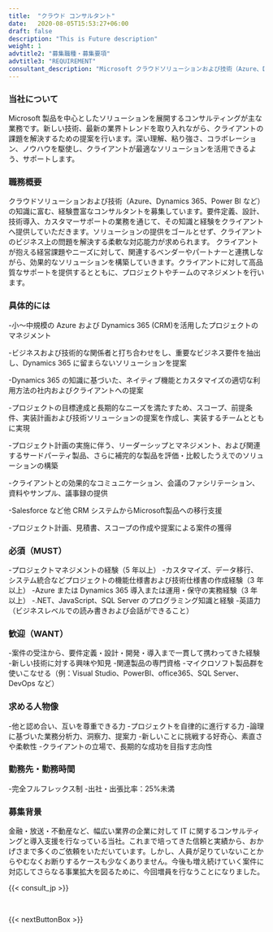 ```yaml
---
title:  "クラウド コンサルタント"
date:   2020-08-05T15:53:27+06:00
draft: false
description: "This is Future description"
weight: 1
advtitle2: "募集職種・募集要項"
advtitle3: "REQUIREMENT"
consultant_description: "Microsoft クラウドソリューションおよび技術（Azure、Dynamics 365、Power BI など）の知識に富む、経験豊富なコンサルタントを募集しています。要件定義、設計、技術導入、カスタマーサポートの業務を通じて、その知識と経験をクライアントへ提供していただきます。ソリューションの提供をゴールとせず、クライアントのビジネス上の問題を解決する柔軟な対応能力が求められます。\n\nクライアントが抱える経営課題やニーズに対して、関連するベンダーやパートナーと連携しながら、効果的なソリューションを構築していきます。クライアントに対して高品質なサポートを提供するとともに、プロジェクトやチームのマネジメントを行います。"
---
```

### 当社について

Microsoft 製品を中心としたソリューションを展開するコンサルティングが主な業務です。新しい技術、最新の業界トレンドを取り入れながら、クライアントの課題を解決するための提案を行います。深い理解、粘り強さ、コラボレーション、ノウハウを駆使し、クライアントが最適なソリューションを活用できるよう、サポートします。

### 職務概要

クラウドソリューションおよび技術（Azure、Dynamics 365、Power BI など）の知識に富む、経験豊富なコンサルタントを募集しています。要件定義、設計、技術導入、カスタマーサポートの業務を通じて、その知識と経験をクライアントへ提供していただきます。ソリューションの提供をゴールとせず、クライアントのビジネス上の問題を解決する柔軟な対応能力が求められます。
クライアントが抱える経営課題やニーズに対して、関連するベンダーやパートナーと連携しながら、効果的なソリューションを構築していきます。クライアントに対して高品質なサポートを提供するとともに、プロジェクトやチームのマネジメントを行います。

### 具体的には

-小～中規模の Azure および Dynamics 365 (CRM)を活用したプロジェクトのマネジメント

-ビジネスおよび技術的な関係者と打ち合わせをし、重要なビジネス要件を抽出し、Dynamics 365 に留まらないソリューションを提案

-Dynamics 365 の知識に基づいた、ネイティブ機能とカスタマイズの適切な利用方法の社内およびクライアントへの提案

-プロジェクトの目標達成と長期的なニーズを満たすため、スコープ、前提条件、実装計画および技術ソリューションの提案を作成し、実装するチームとともに実現

-プロジェクト計画の実施に伴う、リーダーシップとマネジメント、および関連するサードパーティ製品、さらに補完的な製品を評価・比較したうえでのソリューションの構築

-クライアントとの効果的なコミュニケーション、会議のファシリテーション、資料やサンプル、議事録の提供

-Salesforce など他 CRM システムからMicrosoft製品への移行支援

-プロジェクト計画、見積書、スコープの作成や提案による案件の獲得

### 必須（MUST）

-プロジェクトマネジメントの経験（5 年以上）
-カスタマイズ、データ移行、システム統合などプロジェクトの機能仕様書および技術仕様書の作成経験（3 年以上）
-Azure または Dynamics 365 導入または運用・保守の実務経験（3 年以上）
-.NET、JavaScript、SQL Server のプログラミング知識と経験
-英語力（ビジネスレベルでの読み書きおよび会話ができること）

### 歓迎（WANT）

-案件の受注から、要件定義・設計・開発・導入まで一貫して携わってきた経験
-新しい技術に対する興味や知見
-関連製品の専門資格
-マイクロソフト製品群を使いこなせる（例：Visual Studio、PowerBI、office365、SQL Server、DevOps など）

### 求める人物像

-他と認め合い、互いを尊重できる力
-プロジェクトを自律的に進行する力
-論理に基づいた業務分析力、洞察力、提案力
-新しいことに挑戦する好奇心、素直さや柔軟性
-クライアントの立場で、長期的な成功を目指す志向性

### 勤務先・勤務時間

-完全フルフレックス制
-出社・出張比率：25%未満

### 募集背景

金融・放送・不動産など、幅広い業界の企業に対して IT に関するコンサルティングと導入支援を行なっている当社。これまで培ってきた信頼と実績から、おかげさまで多くのご依頼をいただいています。しかし、人員が足りていないことからやむなくお断りするケースも少なくありません。今後も増え続けていく案件に対応してさらなる事業拡大を図るために、今回増員を行なうことになりました。


{{< consult_jp >}}

&nbsp;

{{< nextButtonBox >}}
